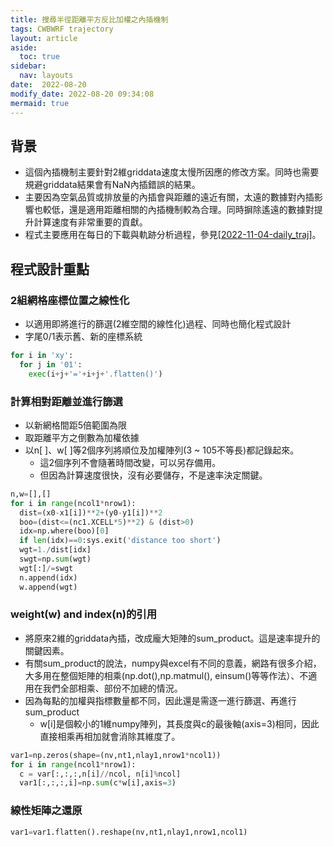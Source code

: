 ```yaml
---
title: 搜尋半徑距離平方反比加權之內插機制
tags: CWBWRF trajectory
layout: article
aside:
  toc: true
sidebar:
  nav: layouts
date:  2022-08-20
modify_date: 2022-08-20 09:34:08
mermaid: true
---
```


## 背景

- 這個內插機制主要針對2維griddata速度太慢所因應的修改方案。同時也需要規避griddata結果會有NaN內插錯誤的結果。
- 主要因為空氣品質或排放量的內插會與距離的遠近有關，太遠的數據對內插影響也較低，還是適用距離相關的內插機制較為合理。同時摒除遙遠的數據對提升計算速度有非常重要的貢獻。
- 程式主要應用在每日的下載與軌跡分析過程，參見[[2022-11-04-daily_traj]]。

## 程式設計重點

### 2組網格座標位置之線性化

- 以適用即將進行的篩選(2維空間的線性化)過程、同時也簡化程式設計
- 字尾0/1表示舊、新的座標系統

```python
for i in 'xy':
  for j in '01':
    exec(i+j+'='+i+j+'.flatten()')
```

### 計算相對距離並進行篩選

- 以新網格間距5倍範圍為限
- 取距離平方之倒數為加權依據
- 以n[ ]、w[ ]等2個序列將順位及加權陣列(3 ~ 105不等長)都記錄起來。
  - 這2個序列不會隨著時間改變，可以另存備用。
  - 但因為計算速度很快，沒有必要儲存，不是速率決定關鍵。

```python
n,w=[],[]
for i in range(ncol1*nrow1):
  dist=(x0-x1[i])**2+(y0-y1[i])**2
  boo=(dist<=(nc1.XCELL*5)**2) & (dist>0)
  idx=np.where(boo)[0]
  if len(idx)==0:sys.exit('distance too short')
  wgt=1./dist[idx]
  swgt=np.sum(wgt)
  wgt[:]/=swgt
  n.append(idx)
  w.append(wgt)
```

### weight(w) and index(n)的引用

- 將原來2維的griddata內插，改成龐大矩陣的sum_product。這是速率提升的關鍵因素。
- 有關sum_product的說法，numpy與excel有不同的意義，網路有很多介紹，大多用在整個矩陣的相乘(np.dot(),np.matmul(), einsum()等等作法）、不適用在我們全部相乘、部份不加總的情況。
- 因為每點的加權與指標數量都不同，因此還是需逐一進行篩選、再進行sum_product
  - w[i]是個較小的1維numpy陣列，其長度與c的最後軸(axis=3)相同，因此直接相乘再相加就會消除其維度了。

```python
var1=np.zeros(shape=(nv,nt1,nlay1,nrow1*ncol1))
for i in range(ncol1*nrow1):
  c = var[:,:,:,n[i]//ncol, n[i]%ncol] 
  var1[:,:,:,i]=np.sum(c*w[i],axis=3)
```

### 線性矩陣之還原

```python
var1=var1.flatten().reshape(nv,nt1,nlay1,nrow1,ncol1)
```

[//begin]: # "Autogenerated link references for markdown compatibility"
[2022-11-04-daily_traj]: 2022-11-04-daily_traj.md "daily_traj.cs"
[//end]: # "Autogenerated link references"